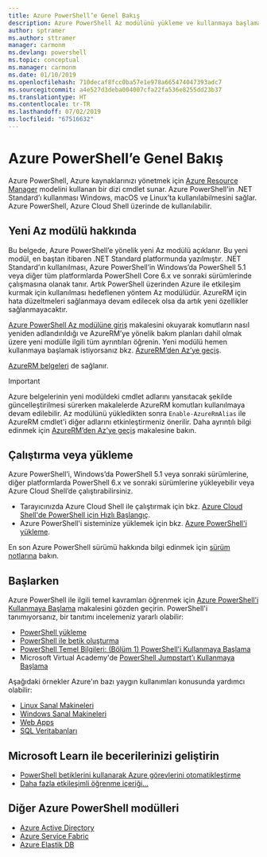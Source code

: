 ```yaml
---
title: Azure PowerShell’e Genel Bakış
description: Azure PowerShell Az modülünü yükleme ve kullanmaya başlama hakkında bilgiler içeren genel bir bakış.
author: sptramer
ms.author: sttramer
manager: carmonm
ms.devlang: powershell
ms.topic: conceptual
ms.manager: carmonm
ms.date: 01/10/2019
ms.openlocfilehash: 710decaf8fcc0ba57e1e978a665474047393adc7
ms.sourcegitcommit: a4e527d3deba004007cfa22fa536e8255dd23b37
ms.translationtype: HT
ms.contentlocale: tr-TR
ms.lasthandoff: 07/02/2019
ms.locfileid: "67516632"
---
```

# <a name="overview-of-azure-powershell"></a>Azure PowerShell’e Genel Bakış

Azure PowerShell, Azure kaynaklarınızı yönetmek için [Azure Resource Manager](/azure/azure-resource-manager/resource-group-overview) modelini kullanan bir dizi cmdlet sunar. Azure PowerShell'in .NET Standard’ı kullanması Windows, macOS ve Linux’ta kullanılabilmesini sağlar.
Azure PowerShell, Azure Cloud Shell üzerinde de kullanılabilir.

## <a name="about-the-new-az-module"></a>Yeni Az modülü hakkında

Bu belgede, Azure PowerShell’e yönelik yeni Az modülü açıklanır. Bu yeni modül, en baştan itibaren .NET Standard platformunda yazılmıştır. .NET Standard’ın kullanılması, Azure PowerShell’in Windows’da PowerShell 5.1 veya diğer tüm platformlarda PowerShell Core 6.x ve sonraki sürümlerinde çalışmasına olanak tanır. Artık PowerShell üzerinden Azure ile etkileşim kurmak için kullanılması hedeflenen yöntem Az modülüdür.
AzureRM için hata düzeltmeleri sağlanmaya devam edilecek olsa da artık yeni özellikler sağlanmayacaktır.

[Azure PowerShell Az modülüne giriş](new-azureps-module-az.md) makalesini okuyarak komutların nasıl yeniden adlandırıldığı ve AzureRM’ye yönelik bakım planları dahil olmak üzere yeni modülle ilgili tüm ayrıntıları öğrenin. Yeni modülü hemen kullanmaya başlamak istiyorsanız bkz. [AzureRM’den Az’ye geçiş](migrate-from-azurerm-to-az.md).

[AzureRM belgeleri](/powershell/azure/azurerm) de sağlanır.

> [!IMPORTANT]
>
> Azure belgelerinin yeni modüldeki cmdlet adlarını yansıtacak şekilde güncelleştirilmesi sürerken makalelerde AzureRM komutları kullanılmaya devam edilebilir. Az modülünü yükledikten sonra `Enable-AzureRmAlias` ile AzureRM cmdlet'i diğer adlarını etkinleştirmeniz önerilir. Daha ayrıntılı bilgi edinmek için [AzureRM’den Az’ye geçiş](migrate-from-azurerm-to-az.md) makalesine bakın.

## <a name="run-or-install"></a>Çalıştırma veya yükleme

Azure PowerShell’i, Windows’da PowerShell 5.1 veya sonraki sürümlerine, diğer platformlarda PowerShell 6.x ve sonraki sürümlerine yükleyebilir veya Azure Cloud Shell’de çalıştırabilirsiniz.

* Tarayıcınızda Azure Cloud Shell ile çalıştırmak için bkz. [Azure Cloud Shell'de PowerShell için Hızlı Başlangıç](/azure/cloud-shell/quickstart-powershell).
* Azure PowerShell'i sisteminize yüklemek için bkz. [Azure PowerShell'i yükleme](install-az-ps.md).

En son Azure PowerShell sürümü hakkında bilgi edinmek için [sürüm notlarına](release-notes-azureps.md) bakın.

## <a name="get-started"></a>Başlarken

Azure PowerShell ile ilgili temel kavramları öğrenmek için [Azure PowerShell'i Kullanmaya Başlama](get-started-azureps.md) makalesini gözden geçirin. PowerShell'i tanımıyorsanız, bir tanıtımı incelemeniz yararlı olabilir:

* [PowerShell yükleme](/powershell/scripting/install/installing-powershell)
* [PowerShell ile betik oluşturma](/powershell/scripting/powershell-scripting)
* [PowerShell Temel Bilgileri: (Bölüm 1) PowerShell'i Kullanmaya Başlama](https://channel9.msdn.com/Blogs/Taste-of-Premier/PowerShellBasicsPart1)
* Microsoft Virtual Academy'de [PowerShell Jumpstart’ı Kullanmaya Başlama](https://mva.microsoft.com/liveevents/powershell-jumpstart)

Aşağıdaki örnekler Azure'ın bazı yaygın kullanımları konusunda yardımcı olabilir:

* [Linux Sanal Makineleri](/azure/virtual-machines/virtual-machines-linux-powershell-samples?toc=/powershell/azure/toc.json)
* [Windows Sanal Makineleri](/azure/virtual-machines/virtual-machines-windows-powershell-samples?toc=/powershell/azure/toc.json)
* [Web Apps](/azure/app-service-web/app-service-powershell-samples?toc=/powershell/azure/toc.json)
* [SQL Veritabanları](/azure/sql-database/sql-database-powershell-samples?toc=/powershell/azure/toc.json)

## <a name="build-your-skills-with-microsoft-learn"></a>Microsoft Learn ile becerilerinizi geliştirin

- [PowerShell betiklerini kullanarak Azure görevlerini otomatikleştirme](/learn/modules/automate-azure-tasks-with-powershell/)
- [Daha fazla etkileşimli öğrenme içeriği...](/learn/browse/?term=powershell)

## <a name="other-azure-powershell-modules"></a>Diğer Azure PowerShell modülleri

* [Azure Active Directory](/powershell/azure/active-directory/)
* [Azure Service Fabric](/powershell/azure/service-fabric/)
* [Azure Elastik DB](/powershell/azure/elasticdbjobs/)
